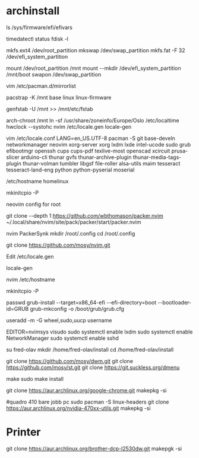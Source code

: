 # archinstall

ls /sys/firmware/efi/efivars

timedatectl status
fdisk -l

mkfs.ext4 /dev/root_partition
mkswap /dev/swap_partition
mkfs.fat -F 32 /dev/efi_system_partition

mount /dev/root_partition /mnt
mount --mkdir /dev/efi_system_partition /mnt/boot
swapon /dev/swap_partition

vim /etc/pacman.d/mirrorlist

pacstrap -K /mnt base linux linux-firmware

genfstab -U /mnt >> /mnt/etc/fstab

arch-chroot /mnt
ln -sf /usr/share/zoneinfo/Europe/Oslo /etc/localtime
hwclock --systohc
nvim /etc/locale.gen
locale-gen

vim /etc/locale.conf
LANG=en_US.UTF-8
pacman -S git base-develn networkmanager neovim xorg-server xorg lxdm lxde intel-ucode sudo grub efibootmgr openssh cups cups-pdf texlive-most openscad xcircuit prusa-slicer arduino-cli thunar gvfs thunar-archive-plugin thunar-media-tags-plugin thunar-volman tumbler libgsf file-roller alsa-utils maim tesseract tesseract-land-eng python python-pyserial moserial




/etc/hostname
homelinux

mkinitcpio -P




neovim config for root



git clone --depth 1 https://github.com/wbthomason/packer.nvim ~/.local/share/nvim/site/pack/packer/start/packer.nvim

nvim PackerSynk
mkdir /root/.config
cd /root/.config

git clone https://github.com/mosy/nvim.git
 
 Edit /etc/locale.gen
 
 locale-gen
 
 nvim /etc/hostname
 
 mkinitcpio -P
 
passwd
grub-install --target=x86_64-efi --efi-directory=boot --bootloader-id=GRUB
grub-mkconfig -o /boot/grub/grub.cfg
 
 useradd -m -G wheel,sudo,uucp username
 
 EDITOR=nvimsys visudo
 sudo systemctl enable lxdm
 sudo systemctl enable NetworkManager
 sudo systemctl enable sshd
 
 su fred-olav
 mkdir /home/fred-olav/install
 cd /home/fred-olav/install
  
 git clone https://github.com/mosy/dwm.git
 git clone https://github.com/mosy/st.git
 git clone https://git.suckless.org/dmenu

 
 make
 sudo make install
 
git clone https://aur.archlinux.org/google-chrome.git
makepkg -si
 



#quadro 410 bare jobb pc
sudo pacman -S linux-headers
git clone https://aur.archlinux.org/nvidia-470xx-utils.git
makepkg -si




# Printer
git clone https://aur.archlinux.org/brother-dcp-l2530dw.git
makepgk -si




